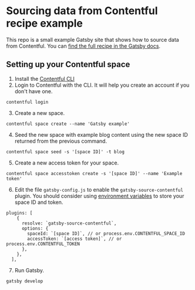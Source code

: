 # Sourcing data from Contentful recipe example

This repo is a small example Gatsby site that shows how to source data from Contentful. You can [find the full recipe in the Gatsby docs](https://www.gatsbyjs.org/docs/recipes/#sourcing-data-from-contentful).

## Setting up your Contentful space

1. Install the [Contentful CLI](https://www.npmjs.com/package/contentful-cli)
2. Login to Contentful with the CLI. It will help you create an account if you don't have one.

```
contentful login
```

3. Create a new space.

```
contentful space create --name 'Gatsby example'
```

4. Seed the new space with example blog content using the new space ID returned from the previous command.

```
contentful space seed -s '[space ID]' -t blog
```

5. Create a new access token for your space.

```
contentful space accesstoken create -s '[space ID]' --name 'Example token'
```

6. Edit the file `gatsby-config.js` to enable the `gatsby-source-contentful` plugin. You should consider using [environment variables](https://www.gatsbyjs.org/docs/environment-variables/) to store your space ID and token.

```
plugins: [
    {
      resolve: `gatsby-source-contentful`,
      options: {
        spaceId: `[space ID]`, // or process.env.CONTENTFUL_SPACE_ID
        accessToken: `[access token]`, // or process.env.CONTENTFUL_TOKEN
      },
    },
  ],
```

7. Run Gatsby.

```
gatsby develop
```
